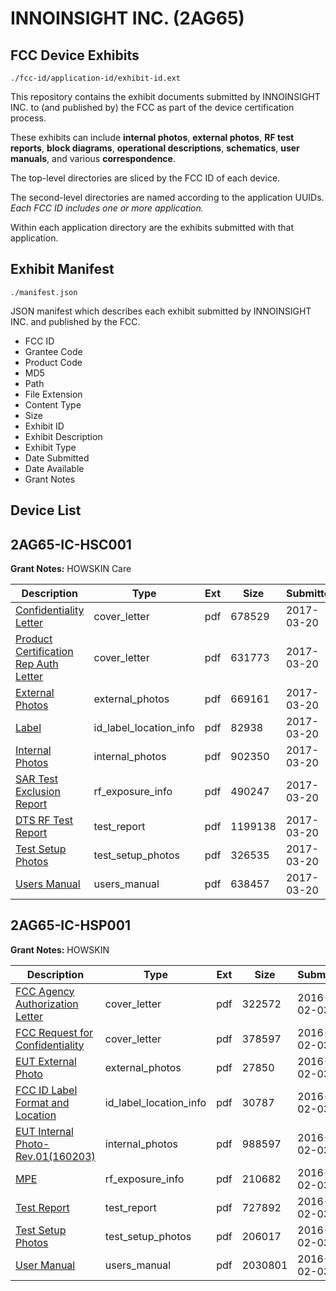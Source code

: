 # INNOINSIGHT INC. (2AG65)
## FCC Device Exhibits

```
./fcc-id/application-id/exhibit-id.ext
```

This repository contains the exhibit documents submitted by INNOINSIGHT INC. to (and published by) the FCC as part of the device certification process.

These exhibits can include **internal photos**, **external photos**, **RF test reports**, **block diagrams**, **operational descriptions**, **schematics**, **user manuals**, and various **correspondence**.

The top-level directories are sliced by the FCC ID of each device.

The second-level directories are named according to the application UUIDs. *Each FCC ID includes one or more application.*

Within each application directory are the exhibits submitted with that application. 

## Exhibit Manifest

```
./manifest.json
```

JSON manifest which describes each exhibit submitted by INNOINSIGHT INC. and published by the FCC.

- FCC ID
- Grantee Code
- Product Code
- MD5
- Path
- File Extension
- Content Type
- Size
- Exhibit ID
- Exhibit Description
- Exhibit Type
- Date Submitted
- Date Available
- Grant Notes

## Device List
## 2AG65-IC-HSC001
**Grant Notes:** HOWSKIN Care

| Description | Type | Ext | Size | Submitted | Available |
| ----------- | ---- | --- | ---- | --------- | --------- |
| [Confidentiality Letter](2AG65-IC-HSC001/90c43c4425ffe788bd4b580438b6ad67/3323948.pdf) | cover_letter | pdf | 678529 | 2017-03-20 | 2017-03-21 |
| [Product Certification Rep Auth Letter](2AG65-IC-HSC001/90c43c4425ffe788bd4b580438b6ad67/3324048.pdf) | cover_letter | pdf | 631773 | 2017-03-20 | 2017-03-21 |
| [External Photos](2AG65-IC-HSC001/90c43c4425ffe788bd4b580438b6ad67/3324165.pdf) | external_photos | pdf | 669161 | 2017-03-20 | 2017-03-21 |
| [Label](2AG65-IC-HSC001/90c43c4425ffe788bd4b580438b6ad67/3324172.pdf) | id_label_location_info | pdf | 82938 | 2017-03-20 | 2017-03-21 |
| [Internal Photos](2AG65-IC-HSC001/90c43c4425ffe788bd4b580438b6ad67/3324170.pdf) | internal_photos | pdf | 902350 | 2017-03-20 | 2017-03-21 |
| [SAR Test Exclusion Report](2AG65-IC-HSC001/90c43c4425ffe788bd4b580438b6ad67/3324111.pdf) | rf_exposure_info | pdf | 490247 | 2017-03-20 | 2017-03-21 |
| [DTS RF Test Report](2AG65-IC-HSC001/90c43c4425ffe788bd4b580438b6ad67/3324149.pdf) | test_report | pdf | 1199138 | 2017-03-20 | 2017-03-21 |
| [Test Setup Photos](2AG65-IC-HSC001/90c43c4425ffe788bd4b580438b6ad67/3324141.pdf) | test_setup_photos | pdf | 326535 | 2017-03-20 | 2017-03-21 |
| [Users Manual](2AG65-IC-HSC001/90c43c4425ffe788bd4b580438b6ad67/3324175.pdf) | users_manual | pdf | 638457 | 2017-03-20 | 2017-03-21 |
## 2AG65-IC-HSP001
**Grant Notes:** HOWSKIN

| Description | Type | Ext | Size | Submitted | Available |
| ----------- | ---- | --- | ---- | --------- | --------- |
| [FCC Agency Authorization Letter](2AG65-IC-HSP001/a734c52cbe08e5d907139558580643c4/2895350.pdf) | cover_letter | pdf | 322572 | 2016-02-03 | 2016-02-03 |
| [FCC Request for Confidentiality](2AG65-IC-HSP001/a734c52cbe08e5d907139558580643c4/2895351.pdf) | cover_letter | pdf | 378597 | 2016-02-03 | 2016-02-03 |
| [EUT External Photo](2AG65-IC-HSP001/a734c52cbe08e5d907139558580643c4/2895352.pdf) | external_photos | pdf | 27850 | 2016-02-03 | 2016-02-03 |
| [FCC ID Label Format and Location](2AG65-IC-HSP001/a734c52cbe08e5d907139558580643c4/2895354.pdf) | id_label_location_info | pdf | 30787 | 2016-02-03 | 2016-02-03 |
| [EUT Internal Photo-Rev.01(160203)](2AG65-IC-HSP001/a734c52cbe08e5d907139558580643c4/2895353.pdf) | internal_photos | pdf | 988597 | 2016-02-03 | 2016-02-03 |
| [MPE](2AG65-IC-HSP001/a734c52cbe08e5d907139558580643c4/2895355.pdf) | rf_exposure_info | pdf | 210682 | 2016-02-03 | 2016-02-03 |
| [Test Report](2AG65-IC-HSP001/a734c52cbe08e5d907139558580643c4/2895356.pdf) | test_report | pdf | 727892 | 2016-02-03 | 2016-02-03 |
| [Test Setup Photos](2AG65-IC-HSP001/a734c52cbe08e5d907139558580643c4/2895357.pdf) | test_setup_photos | pdf | 206017 | 2016-02-03 | 2016-02-03 |
| [User Manual](2AG65-IC-HSP001/a734c52cbe08e5d907139558580643c4/2895358.pdf) | users_manual | pdf | 2030801 | 2016-02-03 | 2016-02-03 |

